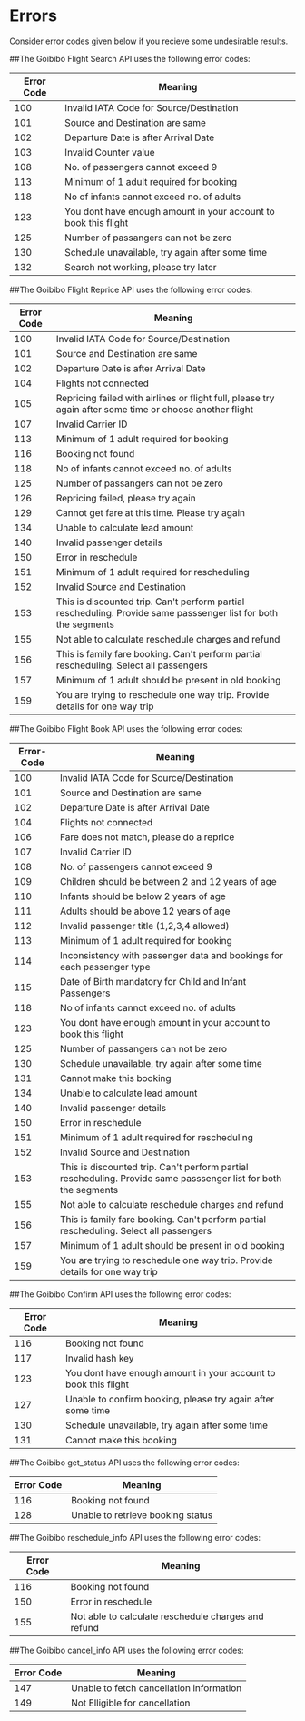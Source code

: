 # Errors

<aside class="notice">
	Consider error codes given below if you recieve some undesirable results.
	</aside>

##The Goibibo Flight Search API uses the following error codes:


Error Code | Meaning
---------- | -------
100	| Invalid IATA Code for Source/Destination
101	| Source and Destination are same
102	| Departure Date is after Arrival Date
103	| Invalid Counter value
108	| No. of passengers cannot exceed 9
113	| Minimum of 1 adult required for booking
118	| No of infants cannot exceed no. of adults
123	| You dont have enough amount in your account to book this flight
125	| Number of passangers can not be zero
130	| Schedule unavailable, try again after some time
132 | Search not working, please try later

##The Goibibo Flight Reprice API uses the following error codes:

Error Code | Meaning
---------- | -------
100	| Invalid IATA Code for Source/Destination
101	| Source and Destination are same
102	| Departure Date is after Arrival Date
104	| Flights not connected
105	| Repricing failed with airlines or flight full, please try again after some time or choose another flight
107	| Invalid Carrier ID
113	| Minimum of 1 adult required for booking
116	| Booking not found
118	| No of infants cannot exceed no. of adults
125	| Number of passangers can not be zero
126	| Repricing failed, please try again
129	| Cannot get fare at this time. Please try again
134	| Unable to calculate lead amount
140	| Invalid passenger details
150	| Error in reschedule
151	| Minimum of 1 adult required for rescheduling
152	| Invalid Source and Destination
153	| This is discounted trip. Can't perform partial rescheduling. Provide same passsenger list for both the segments
155	| Not able to calculate reschedule charges and refund
156	| This is family fare booking. Can't perform partial rescheduling. Select all passengers
157	| Minimum of 1 adult should be present in old booking
159	| You are trying to reschedule one way trip. Provide details for one way trip


##The Goibibo Flight Book API uses the following error codes:

Error-Code | Meaning
---------- | -------
100	| Invalid IATA Code for Source/Destination
101	| Source and Destination are same
102	| Departure Date is after Arrival Date
104	| Flights not connected
106	| Fare does not match, please do a reprice
107	| Invalid Carrier ID
108	| No. of passengers cannot exceed 9
109	| Children should be between 2 and 12 years of age
110	| Infants should be below 2 years of age
111	| Adults should be above 12 years of age
112	| Invalid passenger title (1,2,3,4 allowed)
113	| Minimum of 1 adult required for booking
114	| Inconsistency with passenger data and bookings for each passenger type
115	| Date of Birth mandatory for Child and Infant Passengers
118	| No of infants cannot exceed no. of adults
123	| You dont have enough amount in your account to book this flight
125	| Number of passangers can not be zero
130	| Schedule unavailable, try again after some time
131	| Cannot make this booking
134	| Unable to calculate lead amount
140	| Invalid passenger details
150	| Error in reschedule
151	| Minimum of 1 adult required for rescheduling
152	| Invalid Source and Destination
153	| This is discounted trip. Can't perform partial rescheduling. Provide same passsenger list for both the segments
155	| Not able to calculate reschedule charges and refund
156	| This is family fare booking. Can't perform partial rescheduling. Select all passengers
157	| Minimum of 1 adult should be present in old booking
159	| You are trying to reschedule one way trip. Provide details for one way trip


##The Goibibo Confirm  API uses the following error codes:

Error Code | Meaning
---------- | -------
116	| Booking not found
117	| Invalid hash key
123	| You dont have enough amount in your account to book this flight
127	| Unable to confirm booking, please try again after some time
130	| Schedule unavailable, try again after some time
131	| Cannot make this booking


##The Goibibo get_status  API uses the following error codes:

Error Code | Meaning
---------- | -------
116	| Booking not found
128	| Unable to retrieve booking status


##The Goibibo reschedule_info  API uses the following error codes:

Error Code | Meaning
---------- | -------
116	| Booking not found
150	| Error in reschedule
155	| Not able to calculate reschedule charges and refund



##The Goibibo cancel_info  API uses the following error codes:

Error Code | Meaning
---------- | -------
147	| Unable to fetch cancellation information
149	| Not Elligible for cancellation









